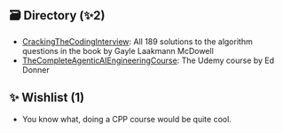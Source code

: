 ## 🗃️ Directory (✨2)
* [CrackingTheCodingInterview](./CrackingTheCodingInterview): All 189 solutions to the algorithm questions in the book by Gayle Laakmann McDowell
* [TheCompleteAgenticAIEngineeringCourse](./TheCompleteAgenticAIEngineeringCourse): The Udemy course by Ed Donner

## ✨ Wishlist (1)
* You know what, doing a CPP course would be quite cool.

